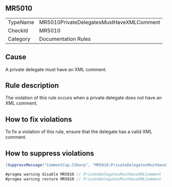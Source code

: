 ## MR5010

<table>
<tr>
  <td>TypeName</td>
  <td>MR5010PrivateDelegatesMustHaveXMLComment</td>
</tr>
<tr>
  <td>CheckId</td>
  <td>MR5010</td>
</tr>
<tr>
  <td>Category</td>
  <td>Documentation Rules</td>
</tr>
</table>

## Cause

A private delegate must have an XML comment.

## Rule description

The violation of this rule occurs when a private delegate does not have an XML comment.

## How to fix violations

To fix a violation of this rule, ensure that the delegate has a valid XML comment.

## How to suppress violations

```csharp
[SuppressMessage("CommentCop.CSharp", "MR5010:PrivateDelegatesMustHaveXMLComment", Justification = "Reviewed.")]
```

```csharp
#pragma warning disable MR5010 // PrivateDelegatesMustHaveXMLComment
#pragma warning restore MR5010 // PrivateDelegatesMustHaveXMLComment
```
